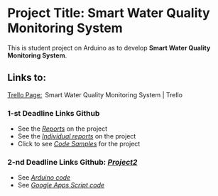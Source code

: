 # Project Title:  Smart Water Quality Monitoring System

This is student project on Arduino as to develop **Smart Water Quality Monitoring System**.

## Links to:   

[Trello Page:](https://trello.com/b/AU3PxAXM/arduino-project-10)  Smart Water Quality Monitoring System | Trello 

### 1-st Deadline Links Github

- See the [*Reports*](https://github.com/Valeryschka/ArduinoWaterQualitySystem/tree/Reports) on the project
- See the [*Individual reports*](https://github.com/Valeryschka/ArduinoWaterQualitySystem/tree/IndividualReports
) on the project
- Click to see [*Code Samples*](https://github.com/Valeryschka/ArduinoWaterQualitySystem/tree/Arduino-Code
) for the project

### 2-nd Deadline Links Github: [*Project2*](https://github.com/valerkahere/SmartWaterQualityMonitoringSystem/tree/Project2)

- See [*Arduino code*](https://github.com/valerkahere/ArduinoWaterQualitySystem/blob/Project2/ArduinoSpreadsheet.ino)
- See [*Google Apps Script code*](https://github.com/valerkahere/ArduinoWaterQualitySystem/blob/Project2/Code.gs)
